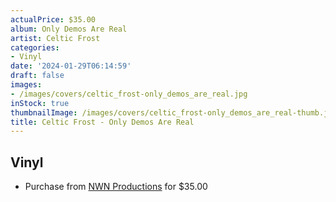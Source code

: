```yaml
---
actualPrice: $35.00
album: Only Demos Are Real
artist: Celtic Frost
categories:
- Vinyl
date: '2024-01-29T06:14:59'
draft: false
images:
- /images/covers/celtic_frost-only_demos_are_real.jpg
inStock: true
thumbnailImage: /images/covers/celtic_frost-only_demos_are_real-thumb.jpg
title: Celtic Frost - Only Demos Are Real
---
```


## Vinyl
* Purchase from [NWN Productions](http://shop.nwnprod.com/index.php?route=product/product&path=75&product_id=46177&sort=pd.name&order=ASC) for $35.00
